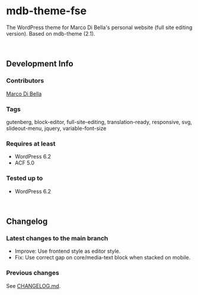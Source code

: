 # mdb-theme-fse
The WordPress theme for Marco Di Bella's personal website (full site editing version). Based on mdb-theme (2.1).

<br>

## Development Info

### Contributors
[Marco Di Bella](https://github.com/mdibella-dev)

### Tags
gutenberg, block-editor, full-site-editing, translation-ready, responsive, svg, slideout-menu, jquery, variable-font-size

### Requires at least

* WordPress 6.2
* ACF 5.0

### Tested up to

* WordPress 6.2

<br>

## Changelog

### Latest changes to the main branch

* Improve: Use frontend style as editor style.
* Fix: Use correct gap on core/media-text block when stacked on mobile.


### Previous changes

See [CHANGELOG.md](https://github.com/mdibella-dev/mdb-theme-fse/blob/main/CHANGELOG.md).
